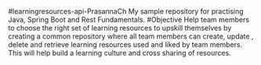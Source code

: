 #learningresources-api-PrasannaCh
My sample repository for practising Java, Spring Boot and Rest Fundamentals.
#Objective
Help team members to choose the right set of learning resources to upskill themselves by creating a common repository where all team members can create, update , delete and retrieve learning resources used and liked by team members. This will help build a learning culture and cross sharing of resources.

